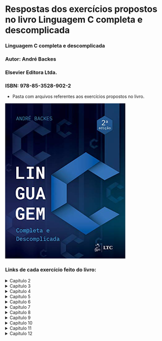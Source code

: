  # Respostas dos exercícios propostos no livro Linguagem C completa e descomplicada

### Linguagem C completa e descomplicada
### Autor: André Backes
### Elsevier Editora Ltda.
### ISBN: 978-85-3528-902-2

- Pasta com arquivos referentes aos exercícios propostos no livro.

![capaLivroLinguagemC](./capaLivroLinguagemC.jpg)

### Links de cada exercício feito do livro:

<details><summary>Capítulo 2</summary>


- Elabore um programa que escreva as mensagens "Início do programa" e "Fim" na tela, uma em cada linha, usando apenas um comando printf(). [Exercício](https://github.com/rmelojefferson/progChallenges/blob/main/livroLinguageCCompletaDescomplicada/cap02/ex01.c)
- Escreva um programa que leia um número inteiro e depois o imprima. [Exercício](https://github.com/rmelojefferson/progChallenges/blob/main/livroLinguageCCompletaDescomplicada/cap02/ex02.c)
- Escreva um programa que leia um número inteiro e depois imprima a mensagem"Valor lido: seguido do valor inteiro. Use apenas um comando printf(). [Exercício](https://github.com/rmelojefferson/progChallenges/blob/main/livroLinguageCCompletaDescomplicada/cap02/ex03.c)
- Faça um programa que leia um número inteiro e depois o imprima usando o operador "%f". Veja o que aconteceu. [Exercício](https://github.com/rmelojefferson/progChallenges/blob/main/livroLinguageCCompletaDescomplicada/cap02/ex04.c)
- Faça um programa que leia um número do tipo float e depois o imprima usando o operador "%d". Veja o que aconteceu. [Exercício](https://github.com/rmelojefferson/progChallenges/blob/main/livroLinguageCCompletaDescomplicada/cap02/ex05.c)
- Faça um programa que leia um valor do tipo double e depois o imprima na forma de notação científica. [Exercício](https://github.com/rmelojefferson/progChallenges/blob/main/livroLinguageCCompletaDescomplicada/cap02/ex06.c)
- Elabore um programa que leia um caractere e depois o imprima como um valor inteiro. [Exercício](https://github.com/rmelojefferson/progChallenges/blob/main/livroLinguageCCompletaDescomplicada/cap02/ex07.c)
- Faça um programa que leia dois números inteiros e depois os imprima na ordem inversa em que eles foram lidos [Exercício](https://github.com/rmelojefferson/progChallenges/blob/main/livroLinguageCCompletaDescomplicada/cap02/ex08.c)
- Faça um programa que leia dois valores do tipo float. Use um único comando de leitura para isso. Em seguida, imprima os valores lidos na ordem inversa em que eles foram lidos. [Exercício](https://github.com/rmelojefferson/progChallenges/blob/main/livroLinguageCCompletaDescomplicada/cap02/ex09.c)
- Elabore um programa que solicite ao usuário entrar com o valor do dia,mês e ano(inteiros). Em seguida, imprima os valores lidos separados por uma barra(\). [Exercício](https://github.com/rmelojefferson/progChallenges/blob/main/livroLinguageCCompletaDescomplicada/cap02/ex10.c)
- Elabore um programa que contenha uma constante qualquer do tipo float. Use o comando #define. Imprima essa constante. [Exercício](https://github.com/rmelojefferson/progChallenges/blob/main/livroLinguageCCompletaDescomplicada/cap02/ex11.c)
- Elabore um programa que contenha uma constante qualquer do tipo int. Use o comando const. Imprima essa constante. [Exercício](https://github.com/rmelojefferson/progChallenges/blob/main/livroLinguageCCompletaDescomplicada/cap02/ex12.c)
- Faça um programa que leia um caractere do tipo char e depois o imprima entre aspas duplas. Assim, se o caracter lido for a letra A, deverá ser impresso "A". [Exercício](https://github.com/rmelojefferson/progChallenges/blob/main/livroLinguageCCompletaDescomplicada/cap02/ex13.c)
- Faça um programa que leia três caracteres do tipo char e depois os imprima um em cada linha. Use um único comando printf() para isso. [Exercício](https://github.com/rmelojefferson/progChallenges/blob/main/livroLinguageCCompletaDescomplicada/cap02/ex14.c)
- Escreva um programa que leia três variáveis, char, int e float. Em seguida, imprima-as de três maneiras diferentes: separadas por espaços, por uma tabulação horizontal e uma em cada linha. Use um único comando print() para cada operação de escrita das três variáveis. [Exercício](https://github.com/rmelojefferson/progChallenges/blob/main/livroLinguageCCompletaDescomplicada/cap02/ex15.c)

</details>

<details><summary>Capítulo 3</summary>


- Faça um programa que leia um número inteiro e retorne seu antecessor e o seu sucessor. [Exercício](https://github.com/rmelojefferson/progChallenges/blob/main/livroLinguageCCompletaDescomplicada/cap03/ex01.c)
- Faça um programa que leia um número real e imprima a quinta parte desse número. [Exercício](https://github.com/rmelojefferson/progChallenges/blob/main/livroLinguageCCompletaDescomplicada/cap03/ex02.c)
- Faça um programa que leia três valores inteiros e mostre sua soma. [Exercício](https://github.com/rmelojefferson/progChallenges/blob/main/livroLinguageCCompletaDescomplicada/cap03/ex03.c)
- Leia quatro valores do tipo float. Calcule e exiba a média aritmética desses valores. [Exercício](https://github.com/rmelojefferson/progChallenges/blob/main/livroLinguageCCompletaDescomplicada/cap03/ex04.c)
- Faça um programa que calcule o ano de nascimento de uma pessoa a partir de sua idade e do ano atual. [Exercício](https://github.com/rmelojefferson/progChallenges/blob/main/livroLinguageCCompletaDescomplicada/cap03/ex05.c)
- Leia uma velocidade em km/h (quilômetros por hora) e apresente convertida em m/s (metros por segundo). A fórmula de conversão é M = K/36, sendo K a velocidade em km/h e M em m/s. [Exercício](https://github.com/rmelojefferson/progChallenges/blob/main/livroLinguageCCompletaDescomplicada/cap03/ex06.c)
- Faça um programa que leia um valor em reais e a cotação do dólar. Em seguida, imprima o valor correspondente em dólares. [Exercício](https://github.com/rmelojefferson/progChallenges/blob/main/livroLinguageCCompletaDescomplicada/cap03/ex07.c)
- Leia um valor que represente uma temperatura em graus Celsius e apresente-a convertida em graus Fahrenheit. A fórmula de conversão é: F = C*(9.0/5.0)+32.0, sendo F a temperatura em Fahrenheit e C a temperatura em Celsius. [Exercício](https://github.com/rmelojefferson/progChallenges/blob/main/livroLinguageCCompletaDescomplicada/cap03/ex08.c)
- Leia um ângulo em graus e apresente-o convertido em radianos. A fórmula de conversão é R = G*pi/180, sendo G o ângulo em graus e R em radianos e pi = 3.141592. [Exercício](https://github.com/rmelojefferson/progChallenges/blob/main/livroLinguageCCompletaDescomplicada/cap03/ex09.c)
- A importância de R$780.000,00 será dividida entre três ganhadores de um concurso, sendo que:

  - i. O primeiro ganhador receberá 46% do total.
  - ii. O segundo receberá 32% do total.
  - iii. O terceiro receberá o restante.
  - [Exercício](https://github.com/rmelojefferson/progChallenges/blob/main/livroLinguageCCompletaDescomplicada/cap03/ex10.c)

- Leia o valor do raio de um círculo. Calcule e imprima a área do círculo correspondente. A área do círculo é A = pi*raio², sendo pi = 3.141592. [Exercício](https://github.com/rmelojefferson/progChallenges/blob/main/livroLinguageCCompletaDescomplicada/cap03/ex11.c)
- Leia a altura e o raio de um cilindro circular e imprima o volume desse cilindro. O volume de um cilindro circular é calculado por meio da seguinte fórmula: V = pi * raio² * altura, em que pi = 3.141592. [Exercício](https://github.com/rmelojefferson/progChallenges/blob/main/livroLinguageCCompletaDescomplicada/cap03/ex12.c)
- Sejam a e b os catetos de um triângulo cuja hipotenusa h é obtida pela equição: h= raiz de a²+b². Faça um programa que leia os valores de a e b, e calcule o valor da hipotenusa através da fórmula dada. imprima o resultado. [Exercício](https://github.com/rmelojefferson/progChallenges/blob/main/livroLinguageCCompletaDescomplicada/cap03/ex13.c)
- Fala um programa que converta uma letra maiúscula em letra minúscula. Use a tabela ASCII para isso. [Exercício](https://github.com/rmelojefferson/progChallenges/blob/main/livroLinguageCCompletaDescomplicada/cap03/ex14.c)
- Faça um programa para ler um número inteiro positivo de três dígitos. Em seguida, calcule e mostre o número formado pelos dígitos invertidos do número lido. Exemplo: Número lido = 123 | Número gerado = 321. [Exercício](https://github.com/rmelojefferson/progChallenges/blob/main/livroLinguageCCompletaDescomplicada/cap03/ex15.c)
- Escreva um programa que leia um número inteiro e mostre a multiplicação e a divisão desse número por dois("Utilize os operadores de deslocamento de bits). [Exercício](https://github.com/rmelojefferson/progChallenges/blob/main/livroLinguageCCompletaDescomplicada/cap03/ex16.c)
- Escreva um programa que leia um número inteiro e mostre o seu complemento bit a bit. [Exercício](https://github.com/rmelojefferson/progChallenges/blob/main/livroLinguageCCompletaDescomplicada/cap03/ex17.c)
- Elabore um programa que leia dois números inteiros e exiba o deslocamento, à esquerda e à direita, do primeiro pelo segundo. [Exercício](https://github.com/rmelojefferson/progChallenges/blob/main/livroLinguageCCompletaDescomplicada/cap03/ex18.c)
- Elabore um programa que leia dois números inteiros e exiba o resultado das operações de "ou exclusivo", "ou bit a bit" e "e bit a bit" entre eles. [Exercício](https://github.com/rmelojefferson/progChallenges/blob/main/livroLinguageCCompletaDescomplicada/cap03/ex19.c)

</details>

<details><summary>Capítulo 4</summary>


- Faça um programa que leia dois números e mostre qual deles é o maior. [Exercício](https://github.com/rmelojefferson/progChallenges/blob/main/livroLinguageCCompletaDescomplicada/cap04/ex01.c)
- Faça um programa que leia dois números e mostre o maior deles. Se, por acaso, os dois números forem iguais, imprima a mensagem "Números iguais". [Exercício](https://github.com/rmelojefferson/progChallenges/blob/main/livroLinguageCCompletaDescomplicada/cap04/ex02.c)
- Faça um programa que leia um número inteiro e verifique se esse número é par ou ímpar. [Exercício](https://github.com/rmelojefferson/progChallenges/blob/main/livroLinguageCCompletaDescomplicada/cap04/ex03.c)
- Faça um programa que leia o salário de um trabalhador e o valor da prestação de um empréstimo. Se a prestação:

  - For maior que 20% do salário, imprima: "Empréstimo não concedido"
  - Caso contrário, imprima: "Empréstimo concedido."
  - [Exercício](https://github.com/rmelojefferson/progChallenges/blob/main/livroLinguageCCompletaDescomplicada/cap04/ex04.c)

- Faça um programa que leia um número e, caso ele seja positivo, calcule e mostre:

  - O número digitado ao quadrado.
  - A raiz quadrada do número digitado.
  - [Exercício](https://github.com/rmelojefferson/progChallenges/blob/main/livroLinguageCCompletaDescomplicada/cap04/ex05.c)

- Faça um programa que receba a altura e o sexo de uma pessoa e calcule e mostre seu peso ideal, utilizando as seguintes fórmulas (Em que "h" corresponde à altura):

  - homem: (72.7*h)-58
  - mulher: (62.1*h)-44.7
  - [Exercício](https://github.com/rmelojefferson/progChallenges/blob/main/livroLinguageCCompletaDescomplicada/cap04/ex06.c)

- Uma empresa vende o mesmo produto para quatro diferentes estados. Cada estado possui uma taxa diferente de imposto sobre o produto. Faça um programa em que o usuário entre com o valor e o estado de destino do produto e o programa retorne o preço final do produto acrescido do imposto do estado em que ele será vendido. Se o estado difitado não for válido, mostrará uma mensagem de erro  MG - 7% SP - 12% RJ - 15% MS - 8%. [Exercício](https://github.com/rmelojefferson/progChallenges/blob/main/livroLinguageCCompletaDescomplicada/cap04/ex07.c)
- Escreva um programa que, dada a idade de um nadador, classifique-o em uma das seguintes categorias:

  - Infantil A - 5-7
  - Infantil B - 8-10
  - Juvenil A - 11-13
  - Juvenil B - 14-17
  - Sênior - maiores de 18 anos
  - [Exercício](https://github.com/rmelojefferson/progChallenges/blob/main/livroLinguageCCompletaDescomplicada/cap04/ex08.c)

- Faça um programa que leia a altura e o peso de uma pessoa. De acordo com a tabela a seguir, verifique e mostre qual a classificação dessa pessoa. [Exercício](https://github.com/rmelojefferson/progChallenges/blob/main/livroLinguageCCompletaDescomplicada/cap04/ex09.c)
- Faça um programa que informe o mês de acordo com o número digitado pelo usuário. Exemplo: Entrada = 4. Saída = Abril. [Exercício](https://github.com/rmelojefferson/progChallenges/blob/main/livroLinguageCCompletaDescomplicada/cap04/ex11.c)
- Usando o comando switch, escreva um programa que leia um inteiro entre 1 e 7 e imprima o dia da semana correspondente a esse número. Isto é, domingo, se 1, segunda-feira, se 2, e assim por diante. [Exercício](https://github.com/rmelojefferson/progChallenges/blob/main/livroLinguageCCompletaDescomplicada/cap04/ex12.c)
- Faça um progrma que mostre ao usuário um menu com quatro opções de operações matemáticas (as operações básicas, por exemplo). I usuário escolhe uma das opções, e o seu programa pede dois valores numéricos e realiza a operação, mostrando o resultado. [Exercício](https://github.com/rmelojefferson/progChallenges/blob/main/livroLinguageCCompletaDescomplicada/cap04/ex13.c)
- Faça um programa para verificar se determinado número inteiro lido é divisível por 3 ou 5, mas não simultaneamente pelos dois. [Exercício](https://github.com/rmelojefferson/progChallenges/blob/main/livroLinguageCCompletaDescomplicada/cap04/ex14.c)

 </details>

<details><summary>Capítulo 5</summary>


- Faça um programa que leia um número inteiro positivo N e imprima todos os números naturais de 0 até N em ordem crescente. [Exercício](https://github.com/rmelojefferson/progChallenges/blob/main/livroLinguageCCompletaDescomplicada/cap05/ex01.c)
- Faça um programa que leia um número inteiro positivo N e imprima todos os números naturais de 0 até N em ordem crescente. [Exercício](https://github.com/rmelojefferson/progChallenges/blob/main/livroLinguageCCompletaDescomplicada/cap05/ex02.c)
- Faça um programa que leia um número inteiro N e depois imprima os N primeiros números naturais ímpares. [Exercício](https://github.com/rmelojefferson/progChallenges/blob/main/livroLinguageCCompletaDescomplicada/cap05/ex03.c)
- Faça um programa que determine e mostre os cinco primeiros múltiplos de 3 considerando números maiores que 0. [Exercício](https://github.com/rmelojefferson/progChallenges/blob/main/livroLinguageCCompletaDescomplicada/cap05/ex04.c)
- Faça um programa que calcule e mostre a soma dos 50 primeiros números pares. [Exercício](https://github.com/rmelojefferson/progChallenges/blob/main/livroLinguageCCompletaDescomplicada/cap05/ex05.c)
- Faça um programa que mostre uma contagem regressiva na tela, inciando em 10 e terminando em 0. Mostre uma mensagem "FIM" após a contagem. [Exercício](https://github.com/rmelojefferson/progChallenges/blob/main/livroLinguageCCompletaDescomplicada/cap05/ex06.c)
- Elabore um programa que peça ao usuário para digitar 10 valores. Some esses valores e apresente o resultado na tela. [Exercício](https://github.com/rmelojefferson/progChallenges/blob/main/livroLinguageCCompletaDescomplicada/cap05/ex07.c)
- Faça um programa que leia 10 inteiros e imprimasua média. [Exercício](https://github.com/rmelojefferson/progChallenges/blob/main/livroLinguageCCompletaDescomplicada/cap05/ex08.c)
- Escreva um programa que leia 10 números e escreva o menor valor lido e o maior valor lido. [Exercício](https://github.com/rmelojefferson/progChallenges/blob/main/livroLinguageCCompletaDescomplicada/cap05/ex09.c)
- Faça um programa que leia 10 inteiros positivos, ignorando não positivos, e imprima sua média. [Exercício](https://github.com/rmelojefferson/progChallenges/blob/main/livroLinguageCCompletaDescomplicada/cap05/ex10.c)
- Faça um algoritmo que leia um número positivo e imprima seus divisores. Exemplo: Os divisores do número 66 são: 1, 2, 3, 6, 11, 22 , 33 e 66. [Exercício](https://github.com/rmelojefferson/progChallenges/blob/main/livroLinguageCCompletaDescomplicada/cap05/ex11.c)
- Escreva um programa que leia um número inteiro e calcule a soma de todos os divisores desse número, com exceção dele próprio. Exemplo: A soma dos divisores do número 66 é 1 + 2 + 3 + 6 + 11 + 22 + 33 = 78. [Exercício](https://github.com/rmelojefferson/progChallenges/blob/main/livroLinguageCCompletaDescomplicada/cap05/ex12.c)
- Faça um programa que exiba a soma de todos os números naturais abaixo de 1.000 que são múltiplos de 3 ou 5. [Exercício](https://github.com/rmelojefferson/progChallenges/blob/main/livroLinguageCCompletaDescomplicada/cap05/ex13.c)
- Escreva um programa que leia um número inteiro, maior ou igual a zero, do usuário. Imprima o enésimo termo da sequência de Fibonacci. Essa sequência começa no termo de ordem zero, e, a partir do segundo termo, seu valor é dado pela soma dos dois termos anteriores. Alguns termos dessa sequência são: 0, 1, 1, 2, 3, 5, 8, 13, 21, 34. [Exercício](https://github.com/rmelojefferson/progChallenges/blob/main/livroLinguageCCompletaDescomplicada/cap05/ex14.c)
- Elabore um programa que faça a leitura de vários números inteiros até que se digite um número negativo. O programa tem de retornar o maior e o menor número lido. [Exercício](https://github.com/rmelojefferson/progChallenges/blob/main/livroLinguageCCompletaDescomplicada/cap05/ex15.c)
- Em matemática, o número harmônico designado por Hn define-se como o enésimo termo da série harmônica. Ou seja:

  - Hn = 1 + 1 + 1 + 1...+ 1
  - ​	           2    3    4      n
  - Apresente um programa que calcule o valor de qualquer Hn.
  - [Exercício](https://github.com/rmelojefferson/progChallenges/blob/main/livroLinguageCCompletaDescomplicada/cap05/ex16.c)

- Escreva um programa que leia um número inteiro positivo N e em seguida imprima N linhas do chama triângulo de floyd:

  - 01
  - 02 03
  - 04 05 06
  - 07 08 09 10
  - 11 12 13 14 15...
  - [Exercício](https://github.com/rmelojefferson/progChallenges/blob/main/livroLinguageCCompletaDescomplicada/cap05/ex17.c)

- Faça um programa que receba um número inteiro maior do que 1 e verifique se o número fornecido é primo ou não.  [Exercício](https://github.com/rmelojefferson/progChallenges/blob/main/livroLinguageCCompletaDescomplicada/cap05/ex18.c)
- Faça um programa que calcule e escreva o valor de S

  - S = 1/1+3/2+5/3+7/4+...+99/50
  - [Exercício](https://github.com/rmelojefferson/progChallenges/blob/main/livroLinguageCCompletaDescomplicada/cap05/ex19.c)

- Faça um programa que leia um valor inteiro e positivo N, calcule e mostre o valor de E, conforme a fórmula a seguir:

  - e = 1/1!+1/2!+1/3!+...+1/n!*/
  - [Exercício](https://github.com/rmelojefferson/progChallenges/blob/main/livroLinguageCCompletaDescomplicada/cap05/ex20.c)

- Escreva um programa que leia certa quantidade de números, imprima o maior deles e quantas vezes o maior número foi lido. A quantidade de números a serem lidos deve ser fornecida pelo usuário. [Exercício](https://github.com/rmelojefferson/progChallenges/blob/main/livroLinguageCCompletaDescomplicada/cap05/ex21.c)

</details>

<details><summary>Capítulo 6</summary>

- Vetores
  - Crie um programa que leia do teclado seis valores inteiros e em seguida mostre na tela os valores lidos. [Exercício](https://github.com/rmelojefferson/progChallenges/blob/main/livroLinguageCCompletaDescomplicada/cap06/vetores/ex01.c)
  - Crie um programa que leia do teclado seis valores inteiros e em seguida mostre na tela os valores lidos na ordem inversa. [Exercício](https://github.com/rmelojefferson/progChallenges/blob/main/livroLinguageCCompletaDescomplicada/cap06/vetores/ex02.c)
  - Faça um programa que leia cinco valores e os armazene em um vetor. Em seguida, mostre todos os valores lidos juntamente com a média dos valores. [Exercício](https://github.com/rmelojefferson/progChallenges/blob/main/livroLinguageCCompletaDescomplicada/cap06/vetores/ex03.c)
  - Faça um programa que possua um array de nome A que armazene seis números inteiros. O programa deve executar os seguintes passo:
    - a)Atribua os seguintes valores a esse array: 1, 0, 5, -2, -5, 7.
    - b)Armazene em uma variável a soma dos valores das posições A[0], A[1] e A[5] do array e mostre na tela essa soma.
    - c)Modifique o array na posição 4, atribuindo a essa posição o valor 100.
    - d)Mostre na tela cada valor do array, um em cada linha.
    - [Exercício](https://github.com/rmelojefferson/progChallenges/blob/main/livroLinguageCCompletaDescomplicada/cap06/vetores/ex04.c)
  - Faça um programa que leia um vetor de oito posições. Em seguida, leia também dois valores X e Y quaisquer correspondentes a dua posições no vetor. Seu programa deverá exibir a soma dos valores encontrados nas respectivas posições X e Y. [Exercício](https://github.com/rmelojefferson/progChallenges/blob/main/livroLinguageCCompletaDescomplicada/cap06/vetores/ex05.c)
  - Escreva um programa que leia do teclado um vetor de 10 posições. Escreva na tela quantos valores pares foram armazenados nesse vetor. [Exercício](https://github.com/rmelojefferson/progChallenges/blob/main/livroLinguageCCompletaDescomplicada/cap06/vetores/ex06.c)
  - Faça um programa que receba do usuário um vetor X com 10 posições. Em seguida deverão ser impressos o maior e o menor elemento desse vetor. [Exercício](https://github.com/rmelojefferson/progChallenges/blob/main/livroLinguageCCompletaDescomplicada/cap06/vetores/ex07.c)
  - Faça um programa que preencha um vetor com 10 números reais. Em seguida, calcule e mostre na tela a quantidade de números negativos e a soma dos números positivos desse vetor. [Exercício](https://github.com/rmelojefferson/progChallenges/blob/main/livroLinguageCCompletaDescomplicada/cap06/vetores/ex08.c)
  - Faça um programa que receba do usuário dois arrays, A e B, com 10 números inteiros cada. Crie um novo array C calculando C = A - B. Mostre na tela os dados do array C. [Exercício](https://github.com/rmelojefferson/progChallenges/blob/main/livroLinguageCCompletaDescomplicada/cap06/vetores/ex09.c)
  - Faça um programa que preencha um vetor de tamanho 100 com os 100 primeiros números naturais que não são múltiplos de 7. Ao final, imprima esse vetor na tela. [Exercício](https://github.com/rmelojefferson/progChallenges/blob/main/livroLinguageCCompletaDescomplicada/cap06/vetores/ex10.c)
  - Leia um conjunto de números reais, armazenando-o em vetor. Em seguida, calcule o quadrado de cada elemento desse vetor, armazenando esse resultado em outro vetor. Os conjuntos têm, no máximo, 20 elementos. Imprima os dois conjuntos de números. [Exercício](https://github.com/rmelojefferson/progChallenges/blob/main/livroLinguageCCompletaDescomplicada/cap06/vetores/ex11.c)
  - Faça um programa que leia um vetor de 10 posições. Verifique se existem valores iguais e os escreva na tela. [Exercício](https://github.com/rmelojefferson/progChallenges/blob/main/livroLinguageCCompletaDescomplicada/cap06/vetores/ex12.c)
  - Faça um programa para ler 10 números diferentes a serem armazenados em um vetor. Os números deverão ser armazenados no vetor na ordem em que forem lidos, sendo que, caso o usuário digite um número que já foi digitado, o programa deverá pedir a ele para digitar outro número. Note que cada valor digitado pelo usuário deve ser pesquisado no vetor, verificando se ele existe entre os números que já foram fornecidos. Exiba na tela o vetor final que foi digitado. [Exercício](https://github.com/rmelojefferson/progChallenges/blob/main/livroLinguageCCompletaDescomplicada/cap06/vetores/ex13.c)
  - Leia um vetor com 10 números de ponto flutuante. Em seguida, ordene os elementos desse vetor e imprima o vetor na tela. [Exercício](https://github.com/rmelojefferson/progChallenges/blob/main/livroLinguageCCompletaDescomplicada/cap06/vetores/ex15.c)
- Matrizes
  - Faça um programa que leia um matriz de tamanho 3 x 3. Imprima na tela o menor valor contido nessa matriz. [Exercício](https://github.com/rmelojefferson/progChallenges/blob/main/livroLinguageCCompletaDescomplicada/cap06/matrizes/ex01.c)
  - Faça um programa que leia uma matriz de tamanho 4 x 4. Imprima na tela o maior valor contido nessa matriz e a sua localização (linha e coluna). [Exercício](https://github.com/rmelojefferson/progChallenges/blob/main/livroLinguageCCompletaDescomplicada/cap06/matrizes/ex02.c)
  - Faça um programa que declare uma matriz de tamanho 5 x 5. Preencha com 1 a diagonal principal e com 0 os demais elementos. Ao final, escreva a matriz obtida na tela. [Exercício](https://github.com/rmelojefferson/progChallenges/blob/main/livroLinguageCCompletaDescomplicada/cap06/matrizes/ex03.c)
  - Leia uma matriz de tamanho 4 x 4. Em seguida, conte e escreva na tela quantos valores maiores do que 10 ela possui. [Exercício](https://github.com/rmelojefferson/progChallenges/blob/main/livroLinguageCCompletaDescomplicada/cap06/matrizes/ex04.c)
  - Leia uma matriz de tamanho 4 x 4. Em seguida, conte e escreva na tela quantos valores negativos ela possui. [Exercício](https://github.com/rmelojefferson/progChallenges/blob/main/livroLinguageCCompletaDescomplicada/cap06/matrizes/ex05.c)
  - Leia uma matriz de tamanho 3 x 3. Em seguida, imprima a soma dos valores contidos em sua diagonal principal. [Exercício](https://github.com/rmelojefferson/progChallenges/blob/main/livroLinguageCCompletaDescomplicada/cap06/matrizes/ex06.c)
  - Leia uma matriz de tamanho 3 x 3. Em seguida, imprima a soma dos valores contidos em sua diagonal secundária. [Exercício](https://github.com/rmelojefferson/progChallenges/blob/main/livroLinguageCCompletaDescomplicada/cap06/matrizes/ex07.c)
  - Faça um programa que permita ao usuário entrar com uma matriz de tamanho 3 x 3 de números inteiros. Em seguida, calcule um vetor contendo três posições, em que cada posição deverá armazenar a soma dos números de cada coluna da matriz. Exiba na tela esse array. Por exemplo, a matriz
    - 5   | -8  | 10 |
    - 1   |  2  | 15 |
    - 25 | 10 |  7  |
    - deverá gerar o vetor:
    - 31 |  4 | 32 | */
    - [Exercício](https://github.com/rmelojefferson/progChallenges/blob/main/livroLinguageCCompletaDescomplicada/cap06/matrizes/ex09.c)
  - Leia uma matriz de tamanho 10 x 3 com as notas de 10 alunos em três provas. Em seguida, calcule e escreva na tela o número de alunos cuja pior nota foi na prova 1, o número de alunos cuja pior nota foi 2 e o número de alunos cuja pior nota na prova foi 3. [Exercício](https://github.com/rmelojefferson/progChallenges/blob/main/livroLinguageCCompletaDescomplicada/cap06/matrizes/ex10.c)
  - Faça um programa que leia uma matriz de tamanho 5 x 5. Calcule e imprima a soma dos elementos dessa matriz que estão acima da diagonal principal. [Exercício](https://github.com/rmelojefferson/progChallenges/blob/main/livroLinguageCCompletaDescomplicada/cap06/matrizes/ex11.c)
  - Faça um programa que leia uma matriz de tamanho 6 x 6. Calcule e imprima a soma dos elementos dessa matriz que estão abaixo da diagonal principal. [Exercício](https://github.com/rmelojefferson/progChallenges/blob/main/livroLinguageCCompletaDescomplicada/cap06/matrizes/ex12.c)
  - Faça um programa que leia uma matriz 5 x 5. Calcule e imprima a soma dos elementos dessa matriz que não pertencem à diagonal principal e nem à diagonal secundária. [Exercício](https://github.com/rmelojefferson/progChallenges/blob/main/livroLinguageCCompletaDescomplicada/cap06/matrizes/ex13.c)
  - Faça um programa que leia uma matriz 5 x 5. Calcule a soma dos elementos dessa matriz que pertencem à diagonal principal e secundária. Calcule também a soma dos elementos que não pertecem a nenhuma das duas diagonais. Imprima na tela a diferença entre os dois valores. [Exercício](https://github.com/rmelojefferson/progChallenges/blob/main/livroLinguageCCompletaDescomplicada/cap06/matrizes/ex14.c)
  - Faça um programa que leia uma matriz A de tamanho 5 x 5. Em seguida, calcule e imprima a matriz B, sendo que B = A². [Exercício](https://github.com/rmelojefferson/progChallenges/blob/main/livroLinguageCCompletaDescomplicada/cap06/matrizes/ex15.c)

</details>

<details><summary>Capítulo 7</summary>


- Faça um programa que leia uma string e a imprima na tela. [Exercício](https://github.com/rmelojefferson/progChallenges/blob/main/livroLinguageCCompletaDescomplicada/cap07/ex01.c)
- Faça um programa que leia uma string e imprima as quatro primeiras letras dela. [Exercício](https://github.com/rmelojefferson/progChallenges/blob/main/livroLinguageCCompletaDescomplicada/cap07/ex02.c)
- Sem usar a função strlen(), fala um programa que leia uma string e imprima quantos caracteres ela possui. [Exercício](https://github.com/rmelojefferson/progChallenges/blob/main/livroLinguageCCompletaDescomplicada/cap07/ex03.c)
- Faça um programa que leia uma string e a imprima de trás para frente. [Exercício](https://github.com/rmelojefferson/progChallenges/blob/main/livroLinguageCCompletaDescomplicada/cap07/ex04.c)
- Faça um programa que leia uma string e a inverta. A string invertida deve ser armazenada na mesma variável. Em seguida, imprima a sting invertida. [Exercício](https://github.com/rmelojefferson/progChallenges/blob/main/livroLinguageCCompletaDescomplicada/cap07/ex05.c)
- Leia uma string do teclado e conte quantas vogais (a, e, i, o ,u) ela possui. Entre com um caractere (vogal ou consoante) e substitua todas as vogais da palavra dada por esse caractere. Ao final, imprima a nova string e o número de vogais que ela possui. [Exercício](https://github.com/rmelojefferson/progChallenges/blob/main/livroLinguageCCompletaDescomplicada/cap07/ex06.c)
- Faça um programa que leia uma string e imprima uma mensagem dizendo se ela é um palíndromo ou não. Um palíndromo é uma palavra que tem a propriedade de poder ser lida tanto da direita para a esquerda como da esquerda para a direita. Exemplos: ovo, arara, rever, asa, osso etc. [Exercício](https://github.com/rmelojefferson/progChallenges/blob/main/livroLinguageCCompletaDescomplicada/cap07/ex07.c)
- Construa um programa que leia duas strings do teclado. Imprima uma mensagem informando se a segunda string lida está contida dentro da primeira. [Exercício](https://github.com/rmelojefferson/progChallenges/blob/main/livroLinguageCCompletaDescomplicada/cap07/ex08.c)
- Construa um programa que leia duas strings do teclado. Imprima uma mensagem informando quantas vezes a segunda string lida está contida dentro da primeira. [Exercício](https://github.com/rmelojefferson/progChallenges/blob/main/livroLinguageCCompletaDescomplicada/cap07/ex09.c)
- Escreva um programa que leia uma string do teclado e converta todos os seus caracteres em maiúscula. Dica: Subtraia 32 dos caracteres cujo código ASCII está entre 97 e 122. [Exercício](https://github.com/rmelojefferson/progChallenges/blob/main/livroLinguageCCompletaDescomplicada/cap07/ex10.c)
- Escreva um programa que leia uma string do teclado e converta todos os seus caracteres em minúscula. Dica some 32 dos caracteres cujo código ASCII está entre 65 e 90. [Exercício](https://github.com/rmelojefferson/progChallenges/blob/main/livroLinguageCCompletaDescomplicada/cap07/ex11.c)
- Escreva um programa que leia o nome e o valor de determinada mercadoria de uma loja. Sabendo que o desconto para pagamento à vista é de 10% sobre o valor total, calcule o valor a ser pago à vista. Escreva o nome da mercadoria, o valor total, o valor do desconto e o valor a ser pago à vista. [Exercício](https://github.com/rmelojefferson/progChallenges/blob/main/livroLinguageCCompletaDescomplicada/cap07/ex12.c)
- Escreva um programa que recebe uma string S e dois valores inteiros não negativos i e j. Em seguida, imprima os caracteres contidos no segmento que vai de i a j da string S. [Exercício](https://github.com/rmelojefferson/progChallenges/blob/main/livroLinguageCCompletaDescomplicada/cap07/ex13.c)
- O código de César é uma das técnicas de criptografia mais simples e conhecidas. É um tipo de substituição no qual cada letra do texto é substituída por outra, que se apresenta n posições após ela no alfabeto. Por exemplo, com uma troca de três posições, a letra A seria substituída por D, B se tornaria E e assim por diante. Escreva um programa que faça uso desse código de César para três posições, entre com uma string e imprima a string codificada. Exemplo:

  - String:  a ligeira raposa marrom saltou sobre o cachorro cansado.
  - Nova string: d oljhlud udsrvd pduurp vdowrx vreuh r fdfkruur fdqvdgr*/
  - [Exercício](https://github.com/rmelojefferson/progChallenges/blob/main/livroLinguageCCompletaDescomplicada/cap07/ex14.c)

- Escreva um programa que leia duas strings e as imprima em ordem alfabética, a ordem em que elas apareceriam em um dicionário. [Exercício](https://github.com/rmelojefferson/progChallenges/blob/main/livroLinguageCCompletaDescomplicada/cap07/ex15.c)

</details>

<details><summary>Capítulo 8</summary>


- Implemente um programa que leia o nome, a idade e o endereço de uma pessoa e armazene esses dados em uma estrutura. Em seguida, imprima na tela os dados da estrutura lida. [Exercício](https://github.com/rmelojefferson/progChallenges/blob/main/livroLinguageCCompletaDescomplicada/cap08/ex01.c)
- Crie uma estrutura para representar as coordenadas de um ponto no plano (posições X e Y). Em seguida, declare e leia do teclado um ponto e exiba a distância dele até a origem das coordendas, isto é, a posição (0,0); [Exercício](https://github.com/rmelojefferson/progChallenges/blob/main/livroLinguageCCompletaDescomplicada/cap08/ex02.c)
- Crie uma estrutura para representar as coordenadas de um ponto no plano (posições X e Y). Em seguida, declare e leia do teclado dois pontos e exiba a distância entre eles. [Exercício](https://github.com/rmelojefferson/progChallenges/blob/main/livroLinguageCCompletaDescomplicada/cap08/ex03.c)
- Crie uma estrutura representando um aluno de uma disciplina. Essa estrutura deve conter o número de matrícula do aluno, seu nome, e as notas de três provas. Agora, escreva um programa que leia os dados de cinco alunos e os armazene nessa estrutura. Em seguida, exiba o nome e as notas do aluno que possui a maior média geral dentre os cinco. [Exercício](https://github.com/rmelojefferson/progChallenges/blob/main/livroLinguageCCompletaDescomplicada/cap08/ex06.c)
- Crie uma estrutura representando uma hora. Essa estrutura deve conter os campos hora, minuto e segundo. Agora, escreva um programa que leia um vetor de cinco posições dessa estrutura e imprima a maior hora. [Exercício](https://github.com/rmelojefferson/progChallenges/blob/main/livroLinguageCCompletaDescomplicada/cap08/ex07.c)
- Crie uma estrutura capaz de armazenar o nome e a data de nascimento de uma pessoa. Agora, escreva um programa que leia os dados de seis pessoas. Calcule e exiba os nomes da pessoa mais nova e da mais velha. [Exercício](https://github.com/rmelojefferson/progChallenges/blob/main/livroLinguageCCompletaDescomplicada/cap08/ex08.c)
- Crie uma estrutura representando um atleta. Essa estrutura deve conter o nome do atleta, seu esporte, idade e altura. Agora, escreva um programa que leia os dados de cinco atletas. Calcule e exiba os nomes do atleta mais alto e do mais velho. [Exercício](https://github.com/rmelojefferson/progChallenges/blob/main/livroLinguageCCompletaDescomplicada/cap08/ex09.c)
- Usando a estrutura "atleta" do exercício anterior, escreva um programa que leia os dados de cinco atletas e os exiba por ordem de idade, do mais velho para o mais novo. [Exercício](https://github.com/rmelojefferson/progChallenges/blob/main/livroLinguageCCompletaDescomplicada/cap08/ex10.c)
- Escreva um programa que contenha uma estrutura representando uma data válida. Essa estrutura deve conter os campos dia, mês e ano. Em seguida, leia duas datas e armazene nessa estrutura. Calcule e exiba o número de dias que decorreram entre as duas datas.

  - OBS: Anos bissextos foram desconsiderados
  - [Exercício](https://github.com/rmelojefferson/progChallenges/blob/main/livroLinguageCCompletaDescomplicada/cap08/ex11.c)

- Crie uma enumeração representando os dias da semana. Agora, escreva um programa que leia um valor inteiro do teclado e exiba o dia da semana correspondente. [Exercício](https://github.com/rmelojefferson/progChallenges/blob/main/livroLinguageCCompletaDescomplicada/cap08/ex12.c)
- Crie uma enumeração representando os meses do ano. Agora, escreva um programa que leia um valor inteiro do teclado e exiba o nome do mês correspondente e quantos dias ele possui. [Exercício](https://github.com/rmelojefferson/progChallenges/blob/main/livroLinguageCCompletaDescomplicada/cap08/ex13.c)

</details>

<details><summary>Capítulo 9</summary>

- Escreva uma função que receba por parâmetro dois números e retorne o maio deles. [Exercício](https://github.com/rmelojefferson/progChallenges/blob/main/livroLinguageCCompletaDescomplicada/cap09/ex01.c)
- Faça uma função que receba um número inteiro de 1 a 12 e imprima em tela o mês e a sua quantidade de dias de acordo com o número digitado pelo usuário. Exemplo: Entrada = 4. Saída = abril. [Exercício](https://github.com/rmelojefferson/progChallenges/blob/main/livroLinguageCCompletaDescomplicada/cap09/ex02.c)
- Escreva uma função que receba por parâmetro uma temperatura em graus Fahrenheit e a retorne convertida em graus Celsius. A fórmula de conversão é: C = (F-32.0)*(5.0/9.0), sendo F a temperatura em Fahrenheit a C a temperatura em Celsius. [Exercício](https://github.com/rmelojefferson/progChallenges/blob/main/livroLinguageCCompletaDescomplicada/cap09/ex03.c)
- Escreva uma função que receba por parâmetro a altura e o raio de um cilindro circular e retorne o volume desse cilindro. O volume de um cilindro circular é calculado por meio das seguinte fórmula:
  - V = pi * raio² * altura, em que pi = 3.141592.
  - [Exercício](https://github.com/rmelojefferson/progChallenges/blob/main/livroLinguageCCompletaDescomplicada/cap09/ex04.c)
- Escreva uma função para o cálculo do volume de uma esfera:
  - V = 4/3pi*r³, em que pi = 3.141592 valor do raio r deve ser passado por parâmetro.
  - [Exercício](https://github.com/rmelojefferson/progChallenges/blob/main/livroLinguageCCompletaDescomplicada/cap09/ex05.c)
- Escreva uma função que receba o peso(quilos) e a altura(metros) de uma pessoa. Calcule e retorn o IMC(Índice de Massa Corporal) dessa pessoa:
  - IMC = peso / (altura*altura).
  - [Exercício](https://github.com/rmelojefferson/progChallenges/blob/main/livroLinguageCCompletaDescomplicada/cap09/ex06.c)
- Elabore uma função que receba três números inteiros como parâmentro, representando horas, minutos e segundos. A função deve retornar esse horário convertido em segundos. [Exercício](https://github.com/rmelojefferson/progChallenges/blob/main/livroLinguageCCompletaDescomplicada/cap09/ex07.c)
- Elabore uma função para verificar se um número é um quadrado perfeito. Um quadrado perfeito é um número inteiro não negativo que pode ser expresso como o quadrado de outro número inteiro. Exemplos: 1, 4, 9. [Exercício](https://github.com/rmelojefferson/progChallenges/blob/main/livroLinguageCCompletaDescomplicada/cap09/ex08.c)
- Elabore uma função que receba três notas de um aluno como parâmetros e uma letra. Se a letra for "A", a função deverá calcular a média aritmética das notas do aluno; se for "P", deverá calcular a média ponderada, com pesos 5, 3 e 2. Retorne a média calculada para o programa principal. [Exercício](https://github.com/rmelojefferson/progChallenges/blob/main/livroLinguageCCompletaDescomplicada/cap09/ex09.c)
- Escreva uma função que receba dois valores numéricos e um símbolo. Esse símbolo representará a operação que se deseja efetuar com os números. Assim, se o símbolo for "+", deverá ser realizada uma adição, se for "-", um subtração, se for "/", um divisão, e, se for "*", será efetuada uma multiplicação. Retorne o resultado da operação para o programa principal. [Exercício](https://github.com/rmelojefferson/progChallenges/blob/main/livroLinguageCCompletaDescomplicada/cap09/ex10.c)
- Escreva uma função que receba por parâmentros dois valores inteiros x e y e calcule e retorne o resultado de x^y para o programa principal. Não use nenhum função pronta para isso. [Exercício](https://github.com/rmelojefferson/progChallenges/blob/main/livroLinguageCCompletaDescomplicada/cap09/ex11.c)
- Escreva uma função que receba um número inteiro positivo e retorne o maior fator primo desse número. [Exercício](https://github.com/rmelojefferson/progChallenges/blob/main/livroLinguageCCompletaDescomplicada/cap09/ex12.c)
- Escreva uma função que receba um número inteiro positivo n. Calcule e retorne o somatório de 1 até n: 1 + 2 + 3 + 4...+n [Exercício](https://github.com/rmelojefferson/progChallenges/blob/main/livroLinguageCCompletaDescomplicada/cap09/ex13.c)
- Escreva uma função que receva um número inteiro positivo n. Calcule e retorne o seu fatorial n! = (n-1)*(n-2) [Exercício](https://github.com/rmelojefferson/progChallenges/blob/main/livroLinguageCCompletaDescomplicada/cap09/ex14.c)
- Elabore uma função que receba como parâmetro um valor inteiro n e gere como saída n linhas com pontos de exclamação, conforme o exemplo a seguir, em que usamos n = 5:
  - !
  - !!
  - !!!
  - !!!!
  - !!!!!
  - [Exercício](https://github.com/rmelojefferson/progChallenges/blob/main/livroLinguageCCompletaDescomplicada/cap09/ex15.c)
- Elabore uma função que receba como parâmetro um valor inteiro n e gere como saída um triângulo lateral formado por asteriscos conforme o exemplo a seguir, em que n = 4
  - @
  - @@
  - @@@
  - @@@@
  - @@@
  - @@
  - @
  - [Exercício](https://github.com/rmelojefferson/progChallenges/blob/main/livroLinguageCCompletaDescomplicada/cap09/ex16.c)
- Faça uma função que receba um inteiro N como parâmetro. Calcule e retorne o resultado da seguinte série S:
  - S = (2/4) + (5/5) + (10/6) + ... + (N² + 1) / (N + 3)
  - [Exercício](https://github.com/rmelojefferson/progChallenges/blob/main/livroLinguageCCompletaDescomplicada/cap09/ex17.c)
- Faça uma função que calcule e retorne o número neperiano e, e = 2,7182818284, usando a série a seguir:
  - e = somatorio 1/n! = (1/0!)+(1/1!)+(1/2!)...
  - [Exercício](https://github.com/rmelojefferson/progChallenges/blob/main/livroLinguageCCompletaDescomplicada/cap09/ex20.c)
- Escreva uma função que, dado um número real passado como parâmetro, retorne a parte inteira e a parte fracionária desse número por referência. [Exercício](https://github.com/rmelojefferson/progChallenges/blob/main/livroLinguageCCompletaDescomplicada/cap09/ex21.c)
- Escreva uma função para o cálculo do volume e da área de uma esfera
  - v = (4 * pi + r³)/3
  - A = 4 * pi * r² 
  - pi = 3.141592. 
  - O valor do raio r deve ser passado por parâmetro, e os valores calculados devem ser retornados por referência.
  - [Exercício](https://github.com/rmelojefferson/progChallenges/blob/main/livroLinguageCCompletaDescomplicada/cap09/ex22.c)

</details>

<details><summary>Capítulo 10</summary>

- Escreva um programa que contenha duas variáveis inteiras. Compare seus endereços e exiba o maior endereço [Exercício](https://github.com/rmelojefferson/progChallenges/blob/main/livroLinguageCCompletaDescomplicada/cap10/ex01.c)
- Crie um programa que contenh um array de float com 10 elementos. Imprima o endereço de cada posição desse array. [Exercício](https://github.com/rmelojefferson/progChallenges/blob/main/livroLinguageCCompletaDescomplicada/cap10/ex03.c)
- Crie um programa que contenha uma matriz de float com 3 linhas e 3 colunas. Imprima o endereço de cada posição desse array. [Exercício](https://github.com/rmelojefferson/progChallenges/blob/main/livroLinguageCCompletaDescomplicada/cap10/ex04.c)
- Crie um programa que contenha um array de inteiros com cinco elementos. Utilizando apenas aritmética de ponteiros, leia esse array do teclado e imprima o dobro de cada valor lido. [Exercício](https://github.com/rmelojefferson/progChallenges/blob/main/livroLinguageCCompletaDescomplicada/cap10/ex05.c)
- Crie um programa que contenha um array com cinco elementos inteiros. Leia esse array do teclado e imprima o endereço das posições contendo valores pares. [Exercício](https://github.com/rmelojefferson/progChallenges/blob/main/livroLinguageCCompletaDescomplicada/cap10/ex06.c)
- Elabore uma função que receba duas strings como parâmetros e verifique se a segunda string ocorre dentro da primeira. Use aritmética de ponteiros para acessar os caracteres das strings. [Exercício](https://github.com/rmelojefferson/progChallenges/blob/main/livroLinguageCCompletaDescomplicada/cap10/ex07.c)
- Crie uma função que receba dois parâmetros: um vetor e um valor do mesmo tipo do vetor. A função deverá preencher os elementos de vetor com esse valor. Não utilize índices para percorrer o vetor, apenas aritmética de ponteiros. [Exercício](https://github.com/rmelojefferson/progChallenges/blob/main/livroLinguageCCompletaDescomplicada/cap10/ex09.c)
- Considere a seguinte declaração: int A, *B, **C, ***D
  - Escreva um programa que leia a variável A e calcule e exiba o dobro, o triplo e o quádruplo desse valor utilizando apenas os ponteiros B, C e D. O ponteiro B deve ser usada para calcular o dobro, C o triplo e D o quádruplo.
  - [Exercício](https://github.com/rmelojefferson/progChallenges/blob/main/livroLinguageCCompletaDescomplicada/cap10/ex10.c)

</details>

<details><summary>Capítulo 11</summary>

- Escreva um programa que mostre o tamanho em byte que cada tipo  de dados ocupa na memória: char, int, float, double. [Exercício](Escreva um programa que mostre o tamanho em byte que cada tipo  de dados ocupa na memória: char, int, float, double.)
- Crie uma estrutura representando um aluno de uma disciplina. Essa estrutura deve conter o número de matrícula do aluno, seu nome e as notas de três provas. Escreva um programa que mostre o tamanho em byte dessa estrutura. [Exercício](https://github.com/rmelojefferson/progChallenges/blob/main/livroLinguageCCompletaDescomplicada/cap11/ex02.c)
- Crie uma estrutura chamada Cadastro. Essa estrutura deve conter o nome, a idade e o endereço de uma pessoa. Agora, escreva uma função que receba um inteiro positivo N e retorne o ponteiro para um vetor de tamanho N, alocado dinamicamente, dessa estrutura. Solicite também que o usuário digite os dados desse vetor dentro da função. [Exercício](https://github.com/rmelojefferson/progChallenges/blob/main/livroLinguageCCompletaDescomplicada/cap11/ex03.c)
- Elabore um programa que leia do usuário o tamanho de um vetor a ser lido. Em seguida, faça a alocação dinâmica desse vetor. Por fim, leia o vetor do usuário e o imprima. [Exercício](https://github.com/rmelojefferson/progChallenges/blob/main/livroLinguageCCompletaDescomplicada/cap11/ex04.c)
- Faça um programa que leia um valor inteiro N não negativo. Se o valor de N for inválido, o usuário devera digitar outro até que ele seja válido(ou seja, positivo). Em seguida, leia um vetor V contento N posições de inteiros, em que cada valor deverá ser maior ou igual a 2. Esse vetor deverá ser alocado dinamicamente. [Exercício](https://github.com/rmelojefferson/progChallenges/blob/main/livroLinguageCCompletaDescomplicada/cap11/ex05.c)
- Escreva um programa que aloque dinamicamente uma matriz de inteiros. As dimensões da matriz deverão ser lidas do usuário, Em seguida, escreva uma função que receba um valor e retorne 1, caso o valor esteja na matriz, ou retorne 0, no caso contrário. [Exercício](https://github.com/rmelojefferson/progChallenges/blob/main/livroLinguageCCompletaDescomplicada/cap11/ex06.c)
- Faça uma função que retorne o ponteiro para um vetor de N elementos inteiros alocados dinamicamente. O array deve ser preenchido com valores de 0 a N-1. [Exercício](https://github.com/rmelojefferson/progChallenges/blob/main/livroLinguageCCompletaDescomplicada/cap11/ex07.c)
- Escreva uma função que receba um valor inteiro positivo N por parâmetro e retorne o ponteiro para um vetor de tamanho N alocado dinamicamente. Se N for negativo ou igual a zero, um ponteiro nulo deverá ser retornado. [Exercício](https://github.com/rmelojefferson/progChallenges/blob/main/livroLinguageCCompletaDescomplicada/cap11/ex08.c)
- Crie uma função que receba uma string e retorne o ponteiro para essa string invertida. [Exercício](https://github.com/rmelojefferson/progChallenges/blob/main/livroLinguageCCompletaDescomplicada/cap11/ex09.c)
- Escreva uma função que receba como parâmetro um valor N e retorne o ponteiro para uma matriz alocada dinamicamente contendo N linhas e N colunas. Essa matriz deve conter o valor 1 na diagonal principal e 0 nas demais posições. [Exercício](https://github.com/rmelojefferson/progChallenges/blob/main/livroLinguageCCompletaDescomplicada/cap11/ex11.c)
- Escreva uma função que receba como parâmetro um valor N e retorne o ponteiro para uma matriz alocada dinamicamente contendo N linhas e N colunas. Essa matriz deve conter o valor 1 na diagonal secundária e 0 nas demais posições. [Exercicio](https://github.com/rmelojefferson/progChallenges/blob/main/livroLinguageCCompletaDescomplicada/cap11/ex12.c)
- Escreva um programa que leia um inteiro N e crie uma matriz alocada dinamicamente contendo N linhas e N colunas. Essa matriz deve conter o valor 0 na diagonal principal, o valor 1 nos elementos acima da diagonal principal e o valor -1 nos elementos abaixo da diagona principal. [Exercício](https://github.com/rmelojefferson/progChallenges/blob/main/livroLinguageCCompletaDescomplicada/cap11/ex13.c)
- Escreva uma função que receba como parâmetro dois vetores, A e B, de tamanho N cada. A função deve retornar o ponteiro para um vetor C de tamanho N alocado dinamicamente, em que C[i] = A[i] + B[i]. [Exercício](https://github.com/rmelojefferson/progChallenges/blob/main/livroLinguageCCompletaDescomplicada/cap11/ex14.c)

</details>

<details><summary>Capítulo 12</summary>
 
- Escreva um programa uqe leia do usuário o nome de um arquivo de texto. Em seguida, mostre na tela quantas linhas esse arquivo possui. [Exercício](https://github.com/rmelojefferson/progChallenges/blob/main/livroLinguageCCompletaDescomplicada/cap12/ex01.c)
- Escreva um programa que leia do usuário os nomes de dois arquivos texto. Crie um terceiro arquivo texto com o conteúdo dos dois primeiros juntos(o conteúdo do primeiro seguido do conteúdo do segundo). [Exercício](https://github.com/rmelojefferson/progChallenges/blob/main/livroLinguageCCompletaDescomplicada/cap12/ex02.c)
- Escreva um programa para converter o conteúdo de um arquivo texto em caracteres maiúsculos. O programa deverá ler do usuário o nome do arquivo a ser convertido e o nome do arquivo a ser salvo. [Exercício](https://github.com/rmelojefferson/progChallenges/blob/main/livroLinguageCCompletaDescomplicada/cap12/ex03.c)
- Elabore  um programa no qual o usuário informe o nome de um arquivo texto e uma palavra, e o programa informe o número de vezes que aquela palavra aparece dentro do arquivo. [Exercício](https://github.com/rmelojefferson/progChallenges/blob/main/livroLinguageCCompletaDescomplicada/cap12/ex04.c)
- Faça um programa que leia números positivos e os converta em binário. Cada número binário deverá ser salvo em uma linha de um arquivo texto. O programa termina quando o usuário digitar um número negativo. [Exercício](https://github.com/rmelojefferson/progChallenges/blob/main/livroLinguageCCompletaDescomplicada/cap12/ex05.c)
- Faça um programa que leia um arquivo texto contendo uma lista de compras. Cada linha do arquivo possui nome, quantidade e valor unitário do produto. O programa então exibe o total da compra. [Exercício](https://github.com/rmelojefferson/progChallenges/blob/main/livroLinguageCCompletaDescomplicada/cap12/ex06.c)
- Faça um programa que permita que o usuário entre com diversos nomes e telefone para cadastro. Crie um arquivo com essas informações, uma por linha. O usuário finaliza a entrada com o valor 0 para o telefone. [Exercício](https://github.com/rmelojefferson/progChallenges/blob/main/livroLinguageCCompletaDescomplicada/cap12/ex07.c)
- Dado um arquivo contendo um conjunto de nomes e datas de nascimento (dia, mês e ano, isto é, três inteiros seguidos), escrever um programa que leia esse arquivo e a data atual e gere outro arquivo contendo o nome e a idade. [Exercício](https://github.com/rmelojefferson/progChallenges/blob/main/livroLinguageCCompletaDescomplicada/cap12/ex08.c)
- Escreva uma função que receba como parâmetro o nome de um arquivo texto e retorne quantas vogais esse arquivo possui. [Exercício](https://github.com/rmelojefferson/progChallenges/blob/main/livroLinguageCCompletaDescomplicada/cap12/ex09.c)
- Um arquivo texto possui uma matriz de valores inteiros dentro dele. Os dois primeiros números são as dimensões da matriz(linhas e colunas), enquanto o restante dos números são os valores de cada elemento da matriz. Escreva uma função que receba o nome do arquivo e retorne o ponteiro para uma matriz alocada dinamicamente contendo os valores lidos do arquivo. [Exercício](https://github.com/rmelojefferson/progChallenges/blob/main/livroLinguageCCompletaDescomplicada/cap12/ex10.c)
- Escreva uma função que receba uma matriz e seu tamanho como parâmetros e salve-a em um arquivo texto de nome "matriz.txt". Cada linha da matriz deve ser salva em uma linha do arquivo. [Exercício](https://github.com/rmelojefferson/progChallenges/blob/main/livroLinguageCCompletaDescomplicada/cap12/ex11.c)
- Escreva uma função que receba um vetor e seu tamanho como parâmetros e salve-a em um arquivo texto de nome "vetor.txt". Cada valor do vetor deve ser salvo em uma linha do arquivo. [Exercício](https://github.com/rmelojefferson/progChallenges/blob/main/livroLinguageCCompletaDescomplicada/cap12/ex12.c)
- Faça um programa que leia um arquivo texto contendo os dados de um aluno. Cada linha do arquivo contém o número de matrícula, o nome e as notas de três provas de um aluno. Os dados deve ser lidos e armazenados em uma estrutura.  Em seguida, exiba os dados lidos em tela. [Exercício](https://github.com/rmelojefferson/progChallenges/blob/main/livroLinguageCCompletaDescomplicada/cap12/ex13.c)

</details>
